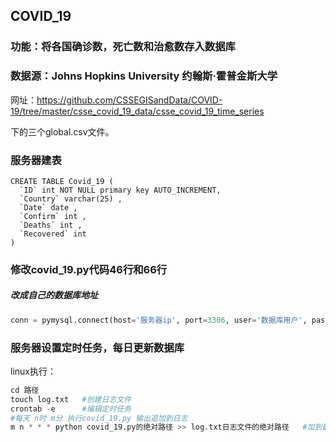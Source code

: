 ## COVID_19

### 功能：将各国确诊数，死亡数和治愈数存入数据库

### 数据源：Johns Hopkins University 约翰斯·霍普金斯大学

网址：https://github.com/CSSEGISandData/COVID-19/tree/master/csse_covid_19_data/csse_covid_19_time_series

下的三个global.csv文件。

### 服务器建表

```mysql
CREATE TABLE Covid_19 (
  `ID` int NOT NULL primary key AUTO_INCREMENT,
  `Country` varchar(25) ,
  `Date` date ,
  `Confirm` int ,
  `Deaths` int ,
  `Recovered` int
) 
```


### 修改covid_19.py代码46行和66行

##### 改成自己的数据库地址

```python
conn = pymysql.connect(host='服务器ip', port=3306, user='数据库用户', password='数据库密码', db='库名')
```



### 服务器设置定时任务，每日更新数据库

linux执行：

```python
cd 路径
touch log.txt	#创建日志文件
crontab -e		#编辑定时任务
#每天 n时 m分 执行covid_19.py 输出追加到日志
m n * * * python covid_19.py的绝对路径 >> log.txt日志文件的绝对路径	#加到最后一行
```








